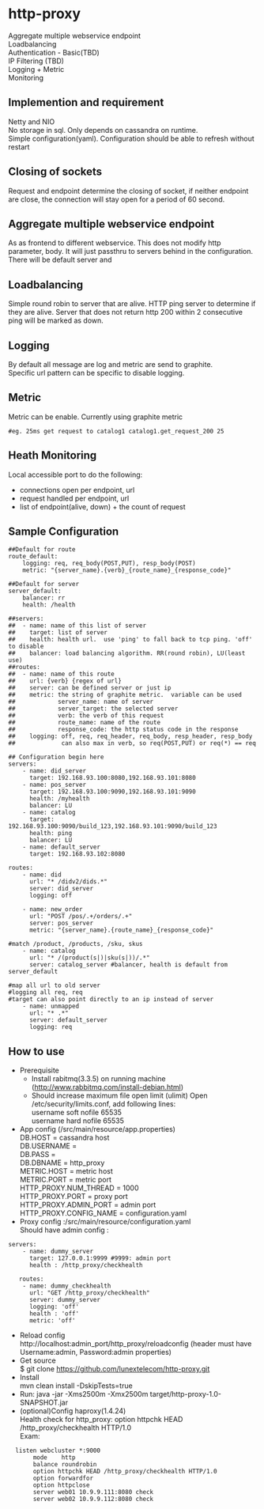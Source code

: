 http-proxy
==========
  Aggregate multiple webservice endpoint  
  Loadbalancing  
  Authentication - Basic(TBD)  
  IP Filtering (TBD)  
  Logging + Metric  
  Monitoring  

## Implemention and requirement
  Netty and NIO  
  No storage in sql. Only depends on cassandra on runtime.  
  Simple configuration(yaml).  Configuration should be able to refresh without restart  

## Closing of sockets
  Request and endpoint determine the closing of socket, if neither endpoint are close, the connection will stay open for a period of 60 second.

## Aggregate multiple webservice endpoint
  As as frontend to different webservice.  This does not modify http parameter, body.  It will just passthru to servers behind in the configuration.  There will be default server and

## Loadbalancing
  Simple round robin to server that are alive.  HTTP ping server to determine if they are alive.  Server that does not return http 200 within 2 consecutive ping will be marked as down.

## Logging
  By default all message are log and metric are send to graphite.  
  Specific url pattern can be specific to disable logging.  

## Metric
Metric can be enable. Currently using graphite metric
```
#eg. 25ms get request to catalog1 catalog1.get_request_200 25
```  
## Heath Monitoring
Local accessible port to do the following:  
- connections open per endpoint, url  
- request handled per endpoint, url  
- list of endpoint(alive, down)  + the count of request


## Sample Configuration
```
##Default for route
route_default:	
	logging: req, req_body(POST,PUT), resp_body(POST)
	metric: "{server_name}.{verb}_{route_name}_{response_code}"

##Default for server
server_default:
	balancer: rr
	health: /health

##servers:
##	- name: name of this list of server
##	  target: list of server
##	  health: health url.  use 'ping' to fall back to tcp ping. 'off' to disable 
##	  balancer: load balancing algorithm. RR(round robin), LU(least use)
##routes:	
##	- name: name of this route
##	  url: {verb} {regex of url}
##	  server: can be defined server or just ip
##	  metric: the string of graphite metric.  variable can be used 
##			  server_name: name of server
##			  server_target: the selected server
##			  verb: the verb of this request
##			  route_name: name of the route
##			  response_code: the http status code in the response
##	  logging: off, req, req_header, req_body, resp_header, resp_body
##		       can also max in verb, so req(POST,PUT) or req(*) == req

## Configuration begin here
servers:
	- name: did_server
	  target: 192.168.93.100:8080,192.168.93.101:8080
	- name: pos_server
	  target: 192.168.93.100:9090,192.168.93.101:9090
      health: /myhealth
      balancer: LU
	- name: catalog
	  target: 192.168.93.100:9090/build_123,192.168.93.101:9090/build_123
      health: ping
      balancer: LU      
    - name: default_server
      target: 192.168.93.102:8080

routes:	
	- name: did
	  url: "* /didv2/dids.*"
	  server: did_server
	  logging: off

	- name: new_order
	  url: "POST /pos/.+/orders/.+"
	  server: pos_server
	  metric: "{server_name}.{route_name}_{response_code}"

#match /product, /products, /sku, skus
	- name: catalog
	  url: "* /(product(s|)|sku(s|))/.*"
	  server: catalog_server #balancer, health is default from server_default

#map all url to old server
#logging all req, req
#target can also point directly to an ip instead of server
	- name: unmapped
	  url: "* .*"
	  server: default_server
	  logging: req      
```

## How to use
- Prerequisite
  - Install rabitmq(3.3.5) on running machine (http://www.rabbitmq.com/install-debian.html)  	
  - Should increase maximum file open limit (ulimit) 
    Open /etc/security/limits.conf, add following lines:  
      username     soft    nofile          65535  
      username     hard    nofile          65535  
- App config  (/src/main/resource/app.properties)  
  DB.HOST = cassandra host  
  DB.USERNAME =   
  DB.PASS =   
  DB.DBNAME = http_proxy  
  METRIC.HOST = metric host  
  METRIC.PORT = metric port  
  HTTP_PROXY.NUM_THREAD = 1000  
  HTTP_PROXY.PORT = proxy port  
  HTTP_PROXY.ADMIN_PORT = admin port  
  HTTP_PROXY.CONFIG_NAME = configuration.yaml  
- Proxy config :/src/main/resource/configuration.yaml  
  Should have admin config :  
```   
servers:  
    - name: dummy_server  
      target: 127.0.0.1:9999 #9999: admin port  
      health : /http_proxy/checkhealth  

   routes: 
    - name: dummy_checkhealth  
      url: "GET /http_proxy/checkhealth"  
      server: dummy_server  
      logging: 'off'  
      health : 'off'  
      metric: 'off'  
```
- Reload config  
  http://localhost:admin_port/http_proxy/reloadconfig 
  (header must have Username:admin, Password:admin properties)
- Get source  
  $ git clone https://github.com/lunextelecom/http-proxy.git
- Install  
   mvn clean install -DskipTests=true
- Run: java -jar -Xms2500m -Xmx2500m target/http-proxy-1.0-SNAPSHOT.jar 
- (optional)Config haproxy(1.4.24)  
  Health check for http_proxy: option httpchk HEAD /http_proxy/checkhealth HTTP/1.0  
  Exam: 
```
  listen webcluster *:9000  
       mode    http  
       balance roundrobin  
       option httpchk HEAD /http_proxy/checkhealth HTTP/1.0  
       option forwardfor  
       option httpclose
       server web01 10.9.9.111:8080 check 
       server web02 10.9.9.112:8080 check 
```
  
  
